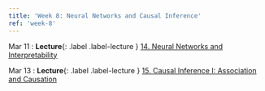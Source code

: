 ```yaml
---
title: 'Week 8: Neural Networks and Causal Inference'
ref: 'week-8'
---
```


Mar 11
: **Lecture**{: .label .label-lecture } [14. Neural Networks and Interpretability](lecture/lec14)

Mar 13
: **Lecture**{: .label .label-lecture } [15. Causal Inference I: Association and Causation](lecture/lec15)
